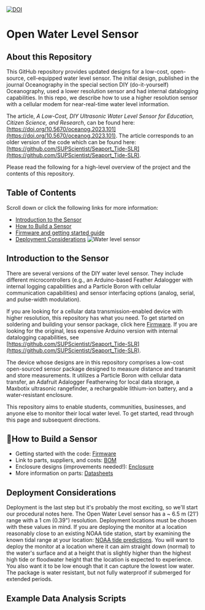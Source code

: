 [![DOI](https://zenodo.org/badge/243609204.svg)](https://zenodo.org/badge/latestdoi/243609204)

# Open Water Level Sensor
## About this Repository
This GitHub repository provides updated designs for a low-cost, open-source, cell-equipped water level sensor. The initial design, published in the journal Oceanography in the special section DIY (do-it-yourself) Oceanography, used a lower resolution sensor and had internal datalogging capabilities. In this repo, we describe how to use a higher resolution sensor with a cellular modem for near-real-time water level information. 

The article, *A Low-Cost, DIY Ultrasonic Water Level Sensor for Education, Citizen Science, and Research*, can be found here: [https://doi.org/10.5670/oceanog.2023.101](https://doi.org/10.5670/oceanog.2023.101). The article corresponds to an older version of the code which can be found here: [https://github.com/SUPScientist/Seaport_Tide-SLR](https://github.com/SUPScientist/Seaport_Tide-SLR).

Please read the following for a high-level overview of the project and the contents of this repository.

## Table of Contents 
Scroll down or click the following links for more information: 
- [Introduction to the Sensor](#introduction-to-the-sensor)
- [How to Build a Sensor](#how-to-build-a-sensor)
- [Firmware and getting started guide](Firmware)
- [Deployment Considerations](#Deployment)
![Water level sensor](Photos/SMCKERR_WL_WL01.jpeg)

## Introduction to the Sensor
There are several versions of the DIY water level sensor. They include different microcontrollers (e.g., an Arduino-based Feather Adalogger with internal logging capabilities and a Particle Boron with cellular communication capabilities) and sensor interfacing options (analog, serial, and pulse-width modulation). 

If you are looking for a cellular data transmission-enabled device with higher resolution, this repository has what you need. To get started on soldering and building your sensor package, click here [Firmware](Firmware). If you are looking for the original, less expensive Arduino version with internal datalogging capabilities, see [https://github.com/SUPScientist/Seaport_Tide-SLR](https://github.com/SUPScientist/Seaport_Tide-SLR).

The device whose designs are in this repository comprises a low-cost open-sourced sensor package designed to measure distance and transmit and store measurements.  It utilizes a Particle Boron with cellular data transfer, an Adafruit Adalogger Featherwing for local data storage, a Maxbotix ultrasonic rangefinder, a rechargeable lithium-ion battery, and a water-resistant enclosure. 

This repository aims to enable students, communities, businesses, and anyone else to monitor their local water level. To get started, read through this page and subsequent directions. 

## 🔨How to Build a Sensor
- Getting started with the code: [Firmware](Firmware) 
- Link to parts, suppliers, and costs: [BOM](Fabrication/BOM)
- Enclosure designs (improvements needed!): [Enclosure](Fabrication/Enclosure%20and%20Assembly)
- More information on parts: [Datasheets](Fabrication/Datasheets)

## Deployment Considerations
Deployment is the last step but it's probably the most exciting, so we'll start our procedural notes here. The Open Water Level sensor has a ~ 6.5 m (21') range with a 1 cm (0.39") resolution. Deployment locations must be chosen with these values in mind. If you are deploying the monitor at a location reasonably close to an existing NOAA tide station, start by examining the known tidal range at your location: [NOAA tide predictions](https://tidesandcurrents.noaa.gov/tide_predictions.html). You will want to deploy the monitor at a location where it can aim straight down (normal) to the water's surface and at a height that is slightly higher than the highest high tide or floodwater height that the location is expected to experience. You also want it to be low enough that it can capture the lowest low water. The package is water resistant, but not fully waterproof if submerged for extended periods.

## Example Data Analysis Scripts
